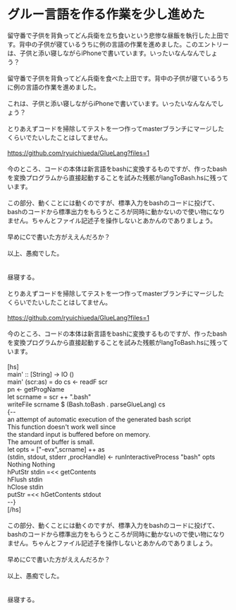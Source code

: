 # グルー言語を作る作業を少し進めた
<!--:ja-->留守番で子供を背負ってどん兵衛を立ち食いという悲惨な昼飯を執行した上田です。背中の子供が寝ているうちに例の言語の作業を進めました。このエントリーは、子供と添い寝しながらiPhoneで書いています。いったいなんなんでしょう？<br />
<br />
<!--:--><!--:en-->留守番で子供を背負ってどん兵衛を食べた上田です。背中の子供が寝ているうちに例の言語の作業を進めました。<br />
<br />
これは、子供と添い寝しながらiPhoneで書いています。いったいなんなんでしょう？<br />
<br />
とりあえずコードを掃除してテストを一つ作ってmasterブランチにマージしたくらいでたいしたことはしてません。<br />
<br />
<a target="_blank" href="https://github.com/ryuichiueda/GlueLang?files=1">https://github.com/ryuichiueda/GlueLang?files=1</a><br />
<br />
今のところ、コードの本体は新言語をbashに変換するものですが、作ったbashを変換プログラムから直接起動することを試みた残骸がlangToBash.hsに残っています。<br />
<br />
この部分、動くことには動くのですが、標準入力をbashのコードに投げて、bashのコードから標準出力をもらうところが同時に動かないので使い物になりません。ちゃんとファイル記述子を操作しないとあかんのでありましょう。<br />
<br />
早めにCで書いた方がええんだろか？<br />
<br />
以上、愚痴でした。<br />
<br />
<br />
昼寝する。<!--:--><!--more--><!--:ja--><br />
<br />
とりあえずコードを掃除してテストを一つ作ってmasterブランチにマージしたくらいでたいしたことはしてません。<br />
<br />
<a target="_blank" href="https://github.com/ryuichiueda/GlueLang?files=1">https://github.com/ryuichiueda/GlueLang?files=1</a><br />
<br />
今のところ、コードの本体は新言語をbashに変換するものですが、作ったbashを変換プログラムから直接起動することを試みた残骸がlangToBash.hsに残っています。<br />
<br />
[hs]<br />
main' :: [String] -&gt; IO ()<br />
main' (scr:as) = do cs &lt;- readF scr<br />
 pn &lt;- getProgName<br />
 let scrname = scr ++ &quot;.bash&quot;<br />
 writeFile scrname $ (Bash.toBash . parseGlueLang) cs<br />
{--<br />
an attempt of automatic execution of the generated bash script<br />
This function doesn't work well since<br />
the standard input is buffered before on memory. <br />
The amount of buffer is small.<br />
 let opts = [&quot;-evx&quot;,scrname] ++ as<br />
 (stdin, stdout, stderr ,procHandle) &lt;- runInteractiveProcess &quot;bash&quot; opts Nothing Nothing<br />
 hPutStr stdin =&lt;&lt; getContents<br />
 hFlush stdin<br />
 hClose stdin<br />
 putStr =&lt;&lt; hGetContents stdout<br />
--}<br />
[/hs]<br />
<br />
この部分、動くことには動くのですが、標準入力をbashのコードに投げて、bashのコードから標準出力をもらうところが同時に動かないので使い物になりません。ちゃんとファイル記述子を操作しないとあかんのでありましょう。<br />
<br />
早めにCで書いた方がええんだろか？<br />
<br />
以上、愚痴でした。<br />
<br />
<br />
昼寝する。<!--:-->
